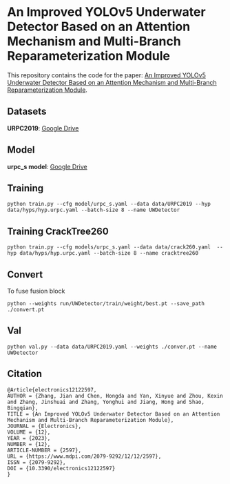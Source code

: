 # An Improved YOLOv5 Underwater Detector Based on an Attention Mechanism and Multi-Branch Reparameterization Module
This repository contains the code for the paper: [An Improved YOLOv5 Underwater Detector Based on an Attention Mechanism and Multi-Branch Reparameterization Module](https://www.mdpi.com/2079-9292/12/12/2597).
## Datasets 
**URPC2019**: [Google Drive](https://drive.google.com/file/d/1DV1I5NNy0xGD7V9uGeQoOMF2wivX_e-Z/view?usp=share_link)
## Model
**urpc_s model**: [Google Drive](https://drive.google.com/file/d/1Diwcqz69DrXO_ErxzzulsEeduPl45cD-/view?usp=sharing)
## Training
```angular2html
python train.py --cfg model/urpc_s.yaml --data data/URPC2019 --hyp data/hyps/hyp.urpc.yaml --batch-size 8 --name UWDetector
```
## Training CrackTree260
```angular2html
python train.py --cfg models/urpc_s.yaml --data data/crack260.yaml  --hyp data/hyps/hyp.urpc.yaml --batch-size 8 --name cracktree260
```

## Convert
To fuse fusion block
```angular2html
python --weights run/UWDetector/train/weight/best.pt --save_path ./convert.pt 
```
## Val
```angular2html
python val.py --data data/URPC2019.yaml --weights ./conver.pt --name UWDetector
```

## Citation

```
@Article{electronics12122597,
AUTHOR = {Zhang, Jian and Chen, Hongda and Yan, Xinyue and Zhou, Kexin and Zhang, Jinshuai and Zhang, Yonghui and Jiang, Hong and Shao, Bingqian},
TITLE = {An Improved YOLOv5 Underwater Detector Based on an Attention Mechanism and Multi-Branch Reparameterization Module},
JOURNAL = {Electronics},
VOLUME = {12},
YEAR = {2023},
NUMBER = {12},
ARTICLE-NUMBER = {2597},
URL = {https://www.mdpi.com/2079-9292/12/12/2597},
ISSN = {2079-9292},
DOI = {10.3390/electronics12122597}
}
```
